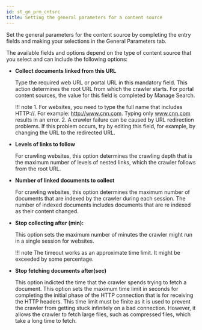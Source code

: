 ```yaml
---
id: st_gn_prm_cntsrc
title: Setting the general parameters for a content source
---
```


Set the general parameters for the content source by completing the entry fields and making your selections in the General Parameters tab.

The available fields and options depend on the type of content source that you select and can include the following options:

-   **Collect documents linked from this URL**

    Type the required web URL or portal URL in this mandatory field. This action determines the root URL from which the crawler starts. For portal content sources, the value for this field is completed by Manage Search.

    !!! note
        1.  For websites, you need to type the full name that includes HTTP://. For example: http://www.cnn.com. Typing only www.cnn.com results in an error.
        2.  A crawler failure can be caused by URL redirection problems. If this problem occurs, try by editing this field, for example, by changing the URL to the redirected URL.

-   **Levels of links to follow**

    For crawling websites, this option determines the crawling depth that is the maximum number of levels of nested links, which the crawler follows from the root URL.

-   **Number of linked documents to collect**

    For crawling websites, this option determines the maximum number of documents that are indexed by the crawler during each session. The number of indexed documents includes documents that are re indexed as their content changed.

-   **Stop collecting after \(min\):**

    This option sets the maximum number of minutes the crawler might run in a single session for websites.

    !!! note
        The timeout works as an approximate time limit. It might be exceeded by some percentage.

-   **Stop fetching documents after\(sec\)**

    This option indicted the time that the crawler spends trying to fetch a document. This option sets the maximum time limit in seconds for completing the initial phase of the HTTP connection that is for receiving the HTTP headers. This time limit must be finite as it is used to prevent the crawler from getting stuck infinitely on a bad connection. However, it allows the crawler to fetch large files, such as compressed files, which take a long time to fetch.


